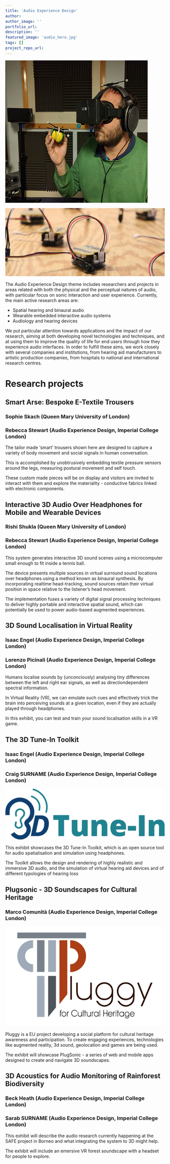 ```yaml
---
title: 'Audio Experience Design'
author:
author_image: ''
portfolio_url:
description: ''
featured_image: 'audio_hero.jpg'
tags: []
project_repo_url:
---
```

![](./audio_hero.jpg)

![](./audio_1.jpg)


The Audio Experience Design theme includes researchers and projects in areas related with both the physical and the perceptual natures of audio, with particular focus on sonic interaction and user experience. Currently, the main active research areas are:

* Spatial hearing and binaural audio
* Wearable embedded interactive audio systems
* Audiology and hearing devices

We put particular attention towards applications and the impact of our research, aiming at both developing novel technologies and techniques, and at using them to improve the quality of life for end users through how they experience audio interfaces. In order to fulfill these aims, we work closely with several companies and institutions, from hearing aid manufacturers to artistic production companies, from hospitals to national and international research centres.

# Research projects
## Smart Arse: Bespoke E-Textile Trousers
### Sophie Skach (Queen Mary University of London)
### Rebecca Stewart (Audio Experience Design, Imperial College London)
The tailor made ‘smart’ trousers shown here are designed to capture a variety of body movement and social signals in human conversation.

This is accomplished by unobtrusively embedding textile pressure sensors around the legs, measuring postural movement and self touch.

These custom made pieces will be on display and visitors are invited to interact with them and explore the materiality - conductive fabrics linked with electronic components.

## Interactive 3D Audio Over Headphones for Mobile and Wearable Devices
### Rishi Shukla (Queen Mary University of London)
### Rebecca Stewart (Audio Experience Design, Imperial College London)

This system generates interactive 3D sound scenes using a microcomputer small enough to fit inside a tennis ball.

The device presents multiple sources in virtual surround sound locations over headphones using a method known as binaural synthesis. By incorporating realtime head-tracking, sound sources retain their virtual position in space relative to the listener’s head movement.

The implementation fuses a variety of digital signal processing techniques to deliver highly portable and interactive spatial sound, which can potentially be used to power audio-based augmented experiences.

## 3D Sound Localisation in Virtual Reality
### Isaac Engel (Audio Experience Design, Imperial College London)
### Lorenzo Picinali (Audio Experience Design, Imperial College London)

Humans localise sounds by (unconciously) analysing tiny differences between the left and right ear signals, as well as directiondependent spectral information.

In Virtual Reality (VR), we can emulate such cues and effectively trick the brain into perceiving sounds at a given location, even if they are actually played through headphones.

In this exhibit, you can test and train your sound localisation skills in a VR game.

## The 3D Tune-In Toolkit
### Isaac Engel (Audio Experience Design, Imperial College London)
### Craig SURNAME (Audio Experience Design, Imperial College London)

![](./audio_3d.png)

This exhibit showcases the 3D Tune-In Toolkit, which is an open source tool for audio spatialisation and simulation using headphones.

The Toolkit allows the design and rendering of highly realistic and immersive 3D audio, and the simulation of virtual hearing aid devices and of different typologies of hearing loss

## Plugsonic - 3D Soundscapes for Cultural Heritage
### Marco Comunità (Audio Experience Design, Imperial College London)

![](./audio_pluggy.jpg)

Pluggy is a EU project developing a social platform for cultural heritage awareness and
participation. To create engaging experiences, technologies like augmented reality, 3d sound, geolocation and games are being used.

The exhibit will showcase PlugSonic - a series of web and mobile apps designed to create and navigate 3D soundscapes.

## 3D Acoustics for Audio Monitoring of Rainforest Biodiversity
### Beck Heath (Audio Experience Design, Imperial College London)
### Sarab SURNAME (Audio Experience Design, Imperial College London)
This exhibit will describe the audio research currently happening at the SAFE project in Borneo and what integrating the system to 3D might help.

The exhibit will include an emersive VR forest soundscape with a headset for people to explore.

